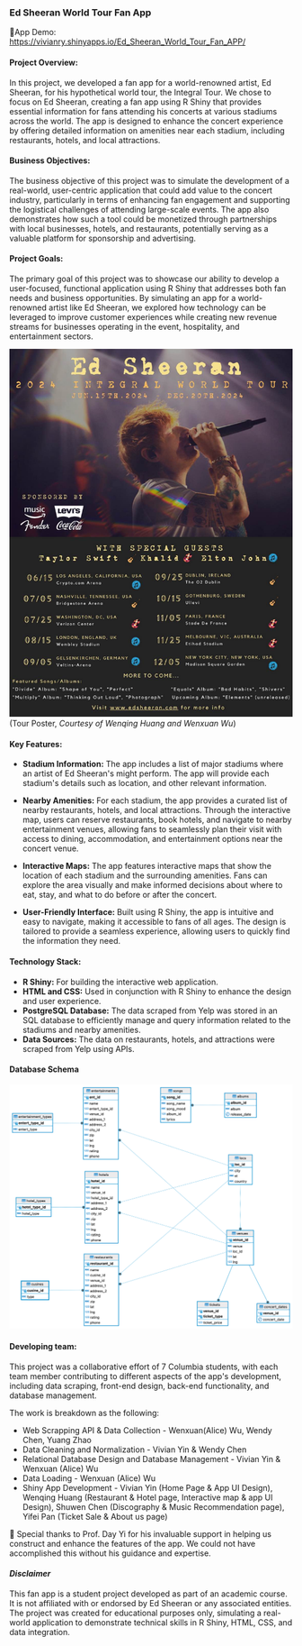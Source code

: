 ### Ed Sheeran World Tour Fan App 

🔗App Demo: https://vivianry.shinyapps.io/Ed_Sheeran_World_Tour_Fan_APP/

#### Project Overview:
In this project, we developed a fan app for a world-renowned artist, Ed Sheeran, for his hypothetical world tour, the Integral Tour. We chose to focus on Ed Sheeran, creating a fan app using R Shiny that provides essential information for fans attending his concerts at various stadiums across the world. The app is designed to enhance the concert experience by offering detailed information on amenities near each stadium, including restaurants, hotels, and local attractions.

#### Business Objectives:
The business objective of this project was to simulate the development of a real-world, user-centric application that could add value to the concert industry, particularly in terms of enhancing fan engagement and supporting the logistical challenges of attending large-scale events. The app also demonstrates how such a tool could be monetized through partnerships with local businesses, hotels, and restaurants, potentially serving as a valuable platform for sponsorship and advertising.

#### Project Goals:
The primary goal of this project was to showcase our ability to develop a user-focused, functional application using R Shiny that addresses both fan needs and business opportunities. By simulating an app for a world-renowned artist like Ed Sheeran, we explored how technology can be leveraged to improve customer experiences while creating new revenue streams for businesses operating in the event, hospitality, and entertainment sectors.


![alt text](https://github.com/0vv0xtt/Ed_Sheeran_Tour_Fan_App/blob/79cf008cf37c8f42a6081b31d921315333147d3b/Ed%20Sheeran%20Tour%20Poster.jpg)
(Tour Poster, *Courtesy of Wenqing Huang and Wenxuan Wu*)

#### Key Features:
- **Stadium Information:** The app includes a list of major stadiums where an artist of Ed Sheeran's might perform. The app will provide each stadium's details such as location, and other relevant information.
  
- **Nearby Amenities:** For each stadium, the app provides a curated list of nearby restaurants, hotels, and local attractions. Through the interactive map, users can reserve restaurants, book hotels, and navigate to nearby entertainment venues, allowing fans to seamlessly plan their visit with access to dining, accommodation, and entertainment options near the concert venue.
  
- **Interactive Maps:** The app features interactive maps that show the location of each stadium and the surrounding amenities. Fans can explore the area visually and make informed decisions about where to eat, stay, and what to do before or after the concert.

- **User-Friendly Interface:** Built using R Shiny, the app is intuitive and easy to navigate, making it accessible to fans of all ages. The design is tailored to provide a seamless experience, allowing users to quickly find the information they need.

#### Technology Stack:
- **R Shiny:** For building the interactive web application.
- **HTML and CSS:** Used in conjunction with R Shiny to enhance the design and user experience.
- **PostgreSQL Database:** The data scraped from Yelp was stored in an SQL database to efficiently manage and query information related to the stadiums and nearby amenities.
- **Data Sources:** The data on restaurants, hotels, and attractions were scraped from Yelp using APIs.

#### Database Schema
![alt text](https://github.com/0vv0xtt/Ed_Sheeran_Tour_Fan_App/blob/15bd46b5a0ea6e4565afab8e73fff0d15cec3859/Fan%20app%20database%20schema.png)

#### Developing team:
This project was a collaborative effort of 7 Columbia students, with each team member contributing to different aspects of the app's development, including data scraping, front-end design, back-end functionality, and database management.

The work is breakdown as the following:
- Web Scrapping API & Data Collection - Wenxuan(Alice) Wu, Wendy Chen, Yuang Zhao
- Data Cleaning and Normalization - Vivian Yin & Wendy Chen
- Relational Database Design and Database Management - Vivian Yin & Wenxuan (Alice) Wu
- Data Loading - Wenxuan (Alice) Wu
- Shiny App Development - Vivian Yin (Home Page & App UI Design), Wenqing Huang (Restaurant & Hotel page, Interactive map & app UI Design), Shuwen Chen (Discography & Music Recommendation page), Yifei Pan (Ticket Sale & About us page)

 🎉 Special thanks to Prof. Day Yi for his invaluable support in helping us construct and enhance the features of the app. We could not have accomplished this without his guidance and expertise.

#### *Disclaimer*
This fan app is a student project developed as part of an academic course. It is not affiliated with or endorsed by Ed Sheeran or any associated entities. The project was created for educational purposes only, simulating a real-world application to demonstrate technical skills in R Shiny, HTML, CSS, and data integration.
